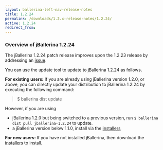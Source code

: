 ```yaml
---
layout: ballerina-left-nav-release-notes
title: 1.2.24
permalink: /downloads/1.2.x-release-notes/1.2.24/
active: 1.2.24
redirect_from:
---
```


### Overview of jBallerina 1.2.24

The jBallerina 1.2.24 patch release improves upon the 1.2.23 release by addressing an [issue](https://github.com/ballerina-platform/ballerina-lang/issues/34685).

You can use the update tool to update to jBallerina 1.2.24 as follows.

**For existing users:**
If you are already using jBallerina version 1.2.0, or above, you can directly update your distribution to jBallerina 1.2.24 by executing the following command:

> $ ballerina dist update

However, if you are using

- jBallerina 1.2.0 but being switched to a previous version, run `$ ballerina dist pull jballerina-1.2.24` to update.
- a jBallerina version below 1.1.0, install via the [installers](https://ballerina.io/downloads/)

**For new users:**
If you have not installed jBallerina, then download the [installers](https://ballerina.io/downloads/) to install.

<style>.cGitButtonContainer, .cBallerinaTocContainer {display:none;}</style>



